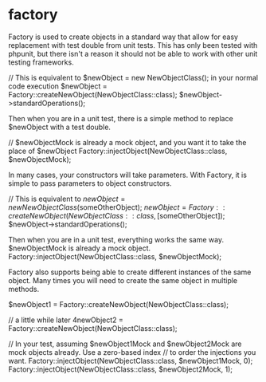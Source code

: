 # factory

Factory is used to create objects in a standard way that allow for easy replacement with test double from
unit tests. This has only been tested with phpunit, but there isn't a reason it should not be able to work
with other unit testing frameworks.


// This is equivalent to $newObject = new NewObjectClass(); in your normal code execution
$newObject = Factory::createNewObject(NewObjectClass::class);
$newObject->standardOperations();

Then when you are in a unit test, there is a simple method to replace $newObject with a test double.

// $newObjectMock is already a mock object, and you want it to take the place of $newObject
Factory::injectObject(NewObjectClass::class, $newObjectMock);


In many cases, your constructors will take parameters. With Factory, it is simple to pass parameters to object
constructors.

// This is equivalent to $newObject = new NewObjectClass($someOtherObject);
$newObject = Factory::createNewObject(NewObjectClass::class, [$someOtherObject]);
$newObject->standardOperations();

Then when you are in a unit test, everything works the same way. $newObjectMock is already a mock object.
Factory::injectObject(NewObjectClass::class, $newObjectMock);


Factory also supports being able to create different instances of the same object. Many times you will need to
create the same object in multiple methods.

$newObject1 = Factory::createNewObject(NewObjectClass::class);

// a little while later
4newObject2 = Factory::createNewObject(NewObjectClass::class);

// In your test, assuming $newObject1Mock and $newObject2Mock are mock objects already. Use a zero-based index
// to order the injections you want.
Factory::injectObject(NewObjectClass::class, $newObject1Mock, 0);
Factory::injectObject(NewObjectClass::class, $newObject2Mock, 1);
